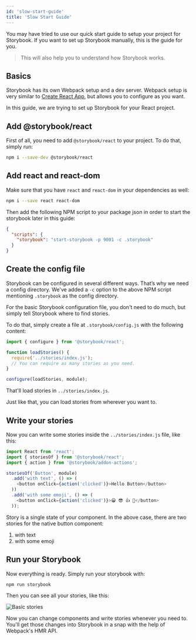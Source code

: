 ```yaml
---
id: 'slow-start-guide'
title: 'Slow Start Guide'
---
```


You may have tried to use our quick start guide to setup your project for Storybook. If you want to set up Storybook manually, this is the guide for you.

> This will also help you to understand how Storybook works.

## Basics

Storybook has its own Webpack setup and a dev server. Webpack setup is very similar to [Create React App](https://github.com/facebookincubator/create-react-app), but allows you to configure as you want.

In this guide, we are trying to set up Storybook for your React project.

## Add @storybook/react

First of all, you need to add `@storybook/react` to your project. To do that, simply run:

```sh
npm i --save-dev @storybook/react
```

## Add react and react-dom

Make sure that you have `react` and `react-dom` in your dependencies as well:

```sh
npm i --save react react-dom
```

Then add the following NPM script to your package json in order to start the storybook later in this guide:

```json
{
  "scripts": {
    "storybook": "start-storybook -p 9001 -c .storybook"
  }
}
```

## Create the config file

Storybook can be configured in several different ways. That’s why we need a config directory. We've added a `-c` option to the above NPM script mentioning `.storybook` as the config directory.

For the basic Storybook configuration file, you don't need to do much, but simply tell Storybook where to find stories.

To do that, simply create a file at `.storybook/config.js` with the following content:

```js
import { configure } from '@storybook/react';

function loadStories() {
  require('../stories/index.js');
  // You can require as many stories as you need.
}

configure(loadStories, module);
```

That'll load stories in `../stories/index.js`.

Just like that, you can load stories from wherever you want to.

## Write your stories

Now you can write some stories inside the `../stories/index.js` file, like this:

```js
import React from 'react';
import { storiesOf } from '@storybook/react';
import { action } from '@storybook/addon-actions';

storiesOf('Button', module)
  .add('with text', () => (
    <button onClick={action('clicked')}>Hello Button</button>
  ))
  .add('with some emoji', () => (
    <button onClick={action('clicked')}>😀 😎 👍 💯</button>
  ));
```

Story is a single state of your component. In the above case, there are two stories for the native button component:

1.  with text
2.  with some emoji

## Run your Storybook

Now everything is ready. Simply run your storybook with:

```sh
npm run storybook
```

Then you can see all your stories, like this:

![Basic stories](../static/basic-stories.png)

Now you can change components and write stories whenever you need to. You'll get those changes into Storybook in a snap with the help of Webpack's HMR API.
